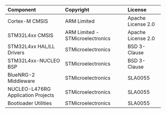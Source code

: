 | Component                               | Copyright                          | License |
|:---------                               |:-------                            |:--------|
| Cortex-M CMSIS                          | ARM Limited                        | Apache License 2.0 |
| STM32L4xx CMSIS                         | ARM Limited - STMicroelectronics   | Apache License 2.0 |
| STM32L4xx HAL/LL Drivers                | STMicroelectronics                 | BSD 3-Clause |
| STM32L4xx-NUCLEO BSP                    | STMicroelectronics                 | BSD 3-Clause |
| BlueNRG-2 Middleware                    | STMicroelectronics                 | SLA0055 |
| NUCLEO-L476RG Application Projects      | STMicroelectronics                 | SLA0055 |   
| Bootloader Utilities                    | STMicroelectronics                 | SLA0055 |
